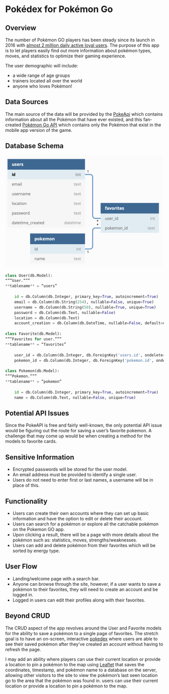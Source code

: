# Pokédex for Pokémon Go

## Overview

The number of Pokémon GO players has been steady since its launch in 2016 with [almost 2 million daily active loyal users](https://www.statista.com/statistics/604551/pokemon-go-daily-active-users-in-europe/). The purpose of this app is to let players easily find out more information about pokémon types, moves, and statistics to optimize their gaming experience.

The user demographic will include:

- a wide range of age groups
- trainers located all over the world
- anyone who loves Pokémon!

## Data Sources

The main source of the data will be provided by the [PokeApi](https://pokeapi.co) which contains information about all the Pokémon that have ever existed, and this fan-created [Pokémon Go API](https://rapidapi.com/Chewett/api/pokemon-go1/details) which contains only the Pokémon that exist in the mobile app version of the game.

## Database Schema

<img src="images/schema.png" alt="drawing" width="500"/>
<!-- ![db schema](images/schema.png) -->

<!-- // Creating tables
Table users as u {
  id int [pk] // auto-increment
  email text
  username text
  location text
  password text
  datetime_created datetime
}

Table favorites as f {
  user_id int
  pokemon_id text
 }

Table pokemon as p {
  id int
  name text
 }
// Creating references
// > many-to-one; < one-to-many; - one-to-one
Ref: u.id < f.user_id
Ref: p.id < f.pokemon_id -->

```py
class User(db.Model):
“””User.”””
**tablename** = “users”

    id = db.Column(db.Integer, primary_key=True, autoincrement=True)
    email = db.Column(db.String(254), nullable=False, unique=True)
    username = db.Column(db.String(50), nullable=True, unique=True)
    password = db.Column(db.Text, nullable=False)
    location = db.Column(db.Text)
    account_creation = db.Column(db.DateTime, nullable=False, default=datetime.datetime.now)

class Favorite(db.Model):
“””Favorites for user.”””
**tablename** = “favorites”

    user_id = db.Column(db.Integer, db.ForeignKey('users.id', ondelete='cascade'), primary_key=True)
    pokemon_id = db.Column(db.Integer, db.ForeignKey('pokemon.id', ondelete='cascade'), primary_key=True)

class Pokemon(db.Model):
“””Pokemon.”””
**tablename** = “pokemon”

    id = db.Column(db.Integer, primary_key=True, autoincrement=True)
    name = db.Column(db.Text, nullable=False, unique=True)
```

## Potential API Issues

Since the PokeAPI is free and fairly well-known, the only potential API issue would be figuring out the route for saving a user’s favorite pokemon. A challenge that may come up would be when creating a method for the models to favorite cards.

## Sensitive Information

- Encrypted passwords will be stored for the user model.
- An email address must be provided to identify a single user.
- Users do not need to enter first or last names, a username will be in place of this.

## Functionality

- Users can create their own accounts where they can set up basic information and have the option to edit or delete their account.
- Users can search for a pokémon or explore all the catchable pokémon on the Pokemon GO app.
- Upon clicking a result, there will be a page with more details about the pokémon such as: statistics, moves, strengths/weaknesses.
- Users can add and delete pokémon from their favorites which will be sorted by energy type.

## User Flow

- Landing/welcome page with a search bar.
- Anyone can browse through the site, however, if a user wants to save a pokémon to their favorites, they will need to create an account and be logged in.
- Logged in users can edit their profiles along with their favorites.

## Beyond CRUD

The CRUD aspect of the app revolves around the User and Favorite models for the ability to save a pokémon to a single page of favorites. The stretch goal is to have an on-screen, interactive [pokedex](https://encrypted-tbn0.gstatic.com/images?q=tbn:ANd9GcQLEJx7kJR5PxwjKGB4Yj-mG71dJEj1jO_y0g&usqp=CAU) where users are able to see their saved pokémon after they’ve created an account without having to refresh the page.

I may add an ability where players can use their current location or provide a location to pin a pokémon to the map using [Leaflet](https://leafletjs.com/SlavaUkraini/) that saves the coordinates, timestamp, and pokémon name to a database on the server, allowing other visitors to the site to view the pokémon’s last seen location go to the area that the pokémon was found in. users can use their current location or provide a location to pin a pokémon to the map.
